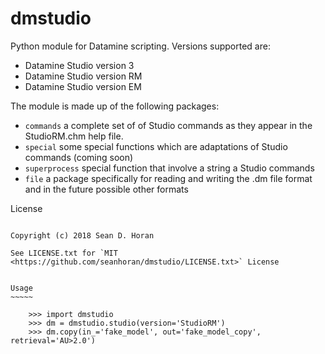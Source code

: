 dmstudio
========

Python module for Datamine scripting. Versions supported are:

* Datamine Studio version 3
* Datamine Studio version RM
* Datamine Studio version EM

The module is made up of the following packages:

* ``commands`` a complete set of of Studio commands as they appear in the StudioRM.chm help file.
* ``special`` some special functions which are adaptations of Studio commands (coming soon)
* ``superprocess`` special function that involve a string a Studio commands
* ``file`` a package specifically for reading and writing the .dm file format and in the future possible other formats

License
~~~~~~~

Copyright (c) 2018 Sean D. Horan

See LICENSE.txt for `MIT <https://github.com/seanhoran/dmstudio/LICENSE.txt>` License


Usage
~~~~~

    >>> import dmstudio
    >>> dm = dmstudio.studio(version='StudioRM')
    >>> dm.copy(in_='fake_model', out='fake_model_copy', retrieval='AU>2.0')